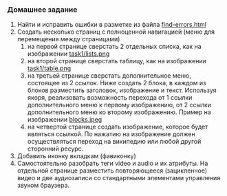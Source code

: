 ### Домашнее задание

1. Найти и исправить ошибки в разметке из файла [find-errors.html](find-errors.html)
2. Создать несколько страниц с полноценной навигацией (меню для перемещения между страницами)
    1) на первой странице сверстать 2 отдельных списка, как на изображении [task1/lists.png](lists.png)
    2) на второй странице сверстать таблицу, как на изображении [task1/table.png](table.png)
    3) на третьей странице сверстать дополнительное меню, состоящее из 2 ссылок. Ниже создать 2 блока, 
       в каждом из блоков разместить заголовок, изображение и текст. 
       Используя якоря, реализовать возможность перехода от 1 ссылки дополнительного меню к первому изображению, 
       от 2 ссылки дополнительного меню ко второму изображению. Пример на изображении [blocks.jpeg](blocks.jpeg)
    4) на четвертой странице создать изображение, которое будет являться ссылкой. По нажатию на изображение должен 
       осуществляться переход на википедию или любой другой сторонний ресурс.
3. Добавить иконку вкладкам (фавиконку)
4. Самостоятельно разобрать теги video и audio и их атрибуты. На отдельной странице разместить повторяющееся (зацикленное) видео и 
две аудиозаписи со стандартными элементами управления звуком браузера.